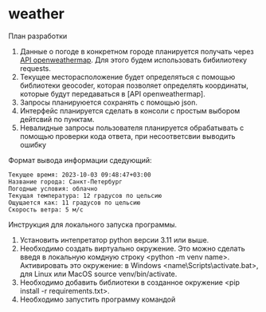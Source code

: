 # weather
План разработки

1) Данные о погоде в конкретном городе планируется получать через [API openweathermap](https://openweathermap.org/current). Для этого будем использовать бибилиотеку requests.
2) Текущее месторасположение будет определяться с помощью библиотеки geocoder, которая позволяет определять координаты, которые будут передаваться в [API openweathermap].
3) Запросы планируюется сохранять с помощью json.
4) Интерфейс планируется сделать в консоли с простым выбором дейтсвий по пунктам.
5) Невалидные запросы пользователя планируется обрабатывать с помощью проверки кода ответа, при несоответсвии выводить ошибку

Формат вывода информации сдедующий:
```
Текущее время: 2023-10-03 09:48:47+03:00
Название города: Санкт-Петербург
Погодные условия: облачно
Текущая температура: 12 градусов по цельсию
Ощущается как: 11 градусов по цельсию
Скорость ветра: 5 м/c
```

Инструкция для локального запуска программы.
1) Установить интепретатор python версии 3.11 или выше.
2) Необходимо создать виртуально окружение. Это можно сделать введя в локальную комдную строку <python -m venv name>. Активировать это окружение: в Windows <name\Scripts\activate.bat>, для Linux или MacOS source venv/bin/activate.
3) Необходимо добавить библиотеки в созданное окружение <pip install -r requirements.txt>.
4) Необходимо запустить программу командой <python maim.py>
